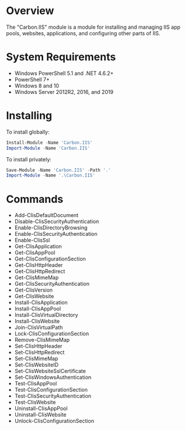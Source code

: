 # Overview

The "Carbon.IIS" module is a module for installing and managing IIS app pools, websites, applications, and configuring
other parts of IIS.

# System Requirements

* Windows PowerShell 5.1 and .NET 4.6.2+
* PowerShell 7+
* Windows 8 and 10
* Windows Server 2012R2, 2016, and 2019

# Installing

To install globally:

```powershell
Install-Module -Name 'Carbon.IIS'
Import-Module -Name 'Carbon.IIS'
```

To install privately:

```powershell
Save-Module -Name 'Carbon.IIS' -Path '.'
Import-Module -Name '.\Carbon.IIS'
```

# Commands

* Add-CIisDefaultDocument
* Disable-CIisSecurityAuthentication
* Enable-CIisDirectoryBrowsing
* Enable-CIisSecurityAuthentication
* Enable-CIisSsl
* Get-CIisApplication
* Get-CIisAppPool
* Get-CIisConfigurationSection
* Get-CIisHttpHeader
* Get-CIisHttpRedirect
* Get-CIisMimeMap
* Get-CIisSecurityAuthentication
* Get-CIisVersion
* Get-CIisWebsite
* Install-CIisApplication
* Install-CIisAppPool
* Install-CIisVirtualDirectory
* Install-CIisWebsite
* Join-CIisVirtualPath
* Lock-CIisConfigurationSection
* Remove-CIisMimeMap
* Set-CIisHttpHeader
* Set-CIisHttpRedirect
* Set-CIisMimeMap
* Set-CIisWebsiteID
* Set-CIisWebsiteSslCertificate
* Set-CIisWindowsAuthentication
* Test-CIisAppPool
* Test-CIisConfigurationSection
* Test-CIisSecurityAuthentication
* Test-CIisWebsite
* Uninstall-CIisAppPool
* Uninstall-CIisWebsite
* Unlock-CIisConfigurationSection